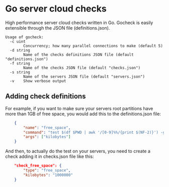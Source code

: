 # Go server cloud checks

High performance server cloud checks written in Go. Gocheck is easily extensible through the JSON file (definitions.json).

```
Usage of gocheck:
  -c uint
        Concurrency; how many parallel connections to make (default 5)
  -d string
        Name of the checks definitions JSON file (default "definitions.json")
  -f string
        Name of the checks JSON file (default "checks.json")
  -s string
        Name of the servers JSON file (default "servers.json")
  -v    Show verbose output
```

## Adding check definitions

For example, if you want to make sure your servers root partitions have more than 1GB of free space, you would add this to the definitions.json file:


```json
    {
        "name": "free_space",
        "command": "test $(df $PWD | awk '/[0-9]%%/{print $(NF-2)}') -gt %s",
        "args": ["kilobytes"]
    }
```

And then, to actually do the test on your servers, you need to create a check adding it in checks.json file like this:

```json
    "check_free_space": {
        "type": "free_space",
        "kilobytes": "1000000"
    }
```